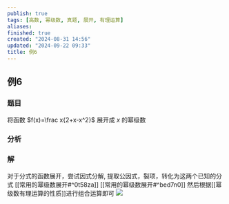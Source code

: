 ```yaml
---
publish: true
tags: [高数, 幂级数, 真题, 展开, 有理运算]
aliases: 
finished: true
created: "2024-08-31 14:56"
updated: "2024-09-22 09:33"
title: 例6
---
```

## 例6 
### 题目

将函数 $f(x)=\frac x{2+x-x^2}$ 展开成 $x$ 的幂级数 
### 分析
### 解 
对于分式的函数展开，尝试因式分解, 提取公因式，裂项，转化为这两个已知的分式 
[[常用的幂级数展开#^0t58za]]
[[常用的幂级数展开#^bed7n0]]
然后根据[[幂级数有理运算的性质]]进行组合运算即可
![](https://img.hwenyi.tech/202405201514484.webp)